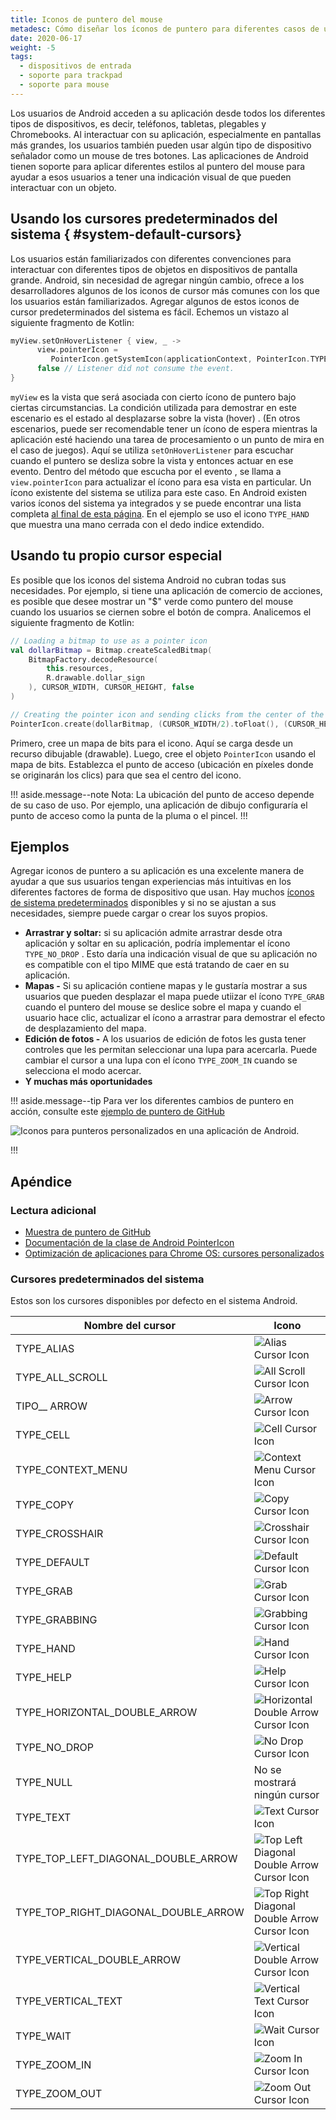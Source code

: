 ```yaml
---
title: Iconos de puntero del mouse
metadesc: Cómo diseñar los íconos de puntero para diferentes casos de uso.
date: 2020-06-17
weight: -5
tags:
  - dispositivos de entrada
  - soporte para trackpad
  - soporte para mouse
---
```


Los usuarios de Android acceden a su aplicación desde todos los diferentes tipos de dispositivos, es decir, teléfonos, tabletas, plegables y Chromebooks. Al interactuar con su aplicación, especialmente en pantallas más grandes, los usuarios también pueden usar algún tipo de dispositivo señalador como un mouse de tres botones. Las aplicaciones de Android tienen soporte para aplicar diferentes estilos al puntero del mouse para ayudar a esos usuarios a tener una indicación visual de que pueden interactuar con un objeto.

## Usando los cursores predeterminados del sistema { #system-default-cursors}

Los usuarios están familiarizados con diferentes convenciones para interactuar con diferentes tipos de objetos en dispositivos de pantalla grande. Android, sin necesidad de agregar ningún cambio, ofrece a los desarrolladores algunos de los iconos de cursor más comunes con los que los usuarios están familiarizados. Agregar algunos de estos iconos de cursor predeterminados del sistema es fácil. Echemos un vistazo al siguiente fragmento de Kotlin:

```kotlin {title="Kotlin" .code-figure}
myView.setOnHoverListener { view, _ ->
      view.pointerIcon =
         PointerIcon.getSystemIcon(applicationContext, PointerIcon.TYPE_HAND)
      false // Listener did not consume the event.
}
```

`myView` es la vista que será asociada con cierto ícono de puntero bajo ciertas circumstancias. La condición utilizada para demostrar en este escenario es el estado al desplazarse sobre la vista (hover) . (En otros escenarios, puede ser recomendable tener un ícono de espera mientras la aplicación esté haciendo una tarea de procesamiento o un punto de mira en el caso de juegos). Aquí se utiliza `setOnHoverListener` para escuchar cuando el puntero se desliza sobre la vista y entonces actuar en ese evento. Dentro del método que escucha por el evento , se llama a `view.pointerIcon` para actualizar el ícono para esa vista en particular. Un ícono existente del sistema se utiliza para este caso. En Android existen varios íconos del sistema ya integrados y se puede encontrar una lista completa [al final de esta página](/{{locale.code}}/android/pointer-styling#system-default-cursors). En el ejemplo se uso el icono `TYPE_HAND` que muestra una mano cerrada con el dedo indice extendido.

## Usando tu propio cursor especial

Es posible que los iconos del sistema Android no cubran todas sus necesidades. Por ejemplo, si tiene una aplicación de comercio de acciones, es posible que desee mostrar un "\$" verde como puntero del mouse cuando los usuarios se ciernen sobre el botón de compra. Analicemos el siguiente fragmento de Kotlin:

```kotlin {title="Kotlin" .code-figure}
// Loading a bitmap to use as a pointer icon
val dollarBitmap = Bitmap.createScaledBitmap(
    BitmapFactory.decodeResource(
        this.resources,
        R.drawable.dollar_sign
    ), CURSOR_WIDTH, CURSOR_HEIGHT, false
)

// Creating the pointer icon and sending clicks from the center of the mouse icon
PointerIcon.create(dollarBitmap, (CURSOR_WIDTH/2).toFloat(), (CURSOR_HEIGHT/2).toFloat())
```

Primero, cree un mapa de bits para el icono. Aquí se carga desde un recurso dibujable (drawable). Luego, cree el objeto `PointerIcon` usando el mapa de bits. Establezca el punto de acceso (ubicación en píxeles donde se originarán los clics) para que sea el centro del icono.

!!! aside.message--note
Nota: La ubicación del punto de acceso depende de su caso de uso. Por ejemplo, una aplicación de dibujo configuraría el punto de acceso como la punta de la pluma o el pincel.
!!!

## Ejemplos

Agregar iconos de puntero a su aplicación es una excelente manera de ayudar a que sus usuarios tengan experiencias más intuitivas en los diferentes factores de forma de dispositivo que usan. Hay muchos [íconos de sistema predeterminados](/{{locale.code}}/android/pointer-styling#system-default-cursors) disponibles y si no se ajustan a sus necesidades, siempre puede cargar o crear los suyos propios.

- **Arrastrar y soltar:** si su aplicación admite arrastrar desde otra aplicación y soltar en su aplicación, podría implementar el ícono `TYPE_NO_DROP` . Esto daría una indicación visual de que su aplicación no es compatible con el tipo MIME que está tratando de caer en su aplicación.
- **Mapas -** Si su aplicación contiene mapas y le gustaría mostrar a sus usuarios que pueden desplazar el mapa puede utiizar el ícono `TYPE_GRAB` cuando el puntero del mouse se deslice sobre el mapa y cuando el usuario hace clic, actualizar el ícono a arrastrar para demostrar el efecto de desplazamiento del mapa.
- **Edición de fotos -** A los usuarios de edición de fotos les gusta tener controles que les permitan seleccionar una lupa para acercarla. Puede cambiar el cursor a una lupa con el ícono `TYPE_ZOOM_IN` cuando se selecciona el modo acercar.
- **Y muchas más oportunidades**

!!! aside.message--tip
Para ver los diferentes cambios de puntero en acción, consulte este [ejemplo de puntero de GitHub](https://github.com/chromeos/pointer-icon-sample)

![Iconos para punteros personalizados en una aplicación de Android.](ix://android/pointer-styling/pointer-icon.gif)

!!!

## Apéndice

### Lectura adicional

- [Muestra de puntero de GitHub](https://github.com/chromeos/pointer-icon-sample)
- [Documentación de la clase de Android PointerIcon](https://developer.android.com/reference/android/view/PointerIcon?hl={{locale.code}})
- [Optimización de aplicaciones para Chrome OS: cursores personalizados](https://developer.android.com/topic/arc/optimizing?hl={{locale.code}}#custom-cursors)

### Cursores predeterminados del sistema

Estos son los cursores disponibles por defecto en el sistema Android.

| Nombre del cursor                    | Icono                                                                                                                                                |
| ------------------------------------ | ---------------------------------------------------------------------------------------------------------------------------------------------------- |
| TYPE_ALIAS                           | ![Alias Cursor Icon](ix://android/pointer-styling/Mouse-Pointer0.png 'Cursor de alias')                                                              |
| TYPE_ALL_SCROLL                      | ![All Scroll Cursor Icon](ix://android/pointer-styling/Mouse-Pointer1.png 'Todos los cursores de desplazamiento')                                    |
| TIPO\_\_ ARROW                       | ![Arrow Cursor Icon](ix://android/pointer-styling/Mouse-Pointer2.png 'Cursor de la flecha')                                                          |
| TYPE_CELL                            | ![Cell Cursor Icon](ix://android/pointer-styling/Mouse-Pointer3.png 'Cursor Celular')                                                                |
| TYPE_CONTEXT_MENU                    | ![Context Menu Cursor Icon](ix://android/pointer-styling/Mouse-Pointer4.png 'Cursor del menú contextual')                                            |
| TYPE_COPY                            | ![Copy Cursor Icon](ix://android/pointer-styling/Mouse-Pointer5.png 'Copiar cursor')                                                                 |
| TYPE_CROSSHAIR                       | ![Crosshair Cursor Icon](ix://android/pointer-styling/Mouse-Pointer6.png 'Cursor en forma de cruz')                                                  |
| TYPE_DEFAULT                         | ![Default Cursor Icon](ix://android/pointer-styling/Mouse-Pointer7.png 'Cursor predeterminado')                                                      |
| TYPE_GRAB                            | ![Grab Cursor Icon](ix://android/pointer-styling/Mouse-Pointer8.png 'Agarrar cursor')                                                                |
| TYPE_GRABBING                        | ![Grabbing Cursor Icon](ix://android/pointer-styling/Mouse-Pointer9.png 'Agarrando el cursor')                                                       |
| TYPE_HAND                            | ![Hand Cursor Icon](ix://android/pointer-styling/Mouse-Pointer10.png 'Cursor de mano')                                                               |
| TYPE_HELP                            | ![Help Cursor Icon](ix://android/pointer-styling/Mouse-Pointer11.png 'Cursor de ayuda')                                                              |
| TYPE_HORIZONTAL_DOUBLE_ARROW         | ![Horizontal Double Arrow Cursor Icon](ix://android/pointer-styling/Mouse-Pointer12.png 'Cursor de doble flecha horizontal')                         |
| TYPE_NO_DROP                         | ![No Drop Cursor Icon](ix://android/pointer-styling/Mouse-Pointer13.png 'Sin cursor de caída')                                                       |
| TYPE_NULL                            | No se mostrará ningún cursor                                                                                                                         |
| TYPE_TEXT                            | ![Text Cursor Icon](ix://android/pointer-styling/Mouse-Pointer14.png 'Cursor de texto')                                                              |
| TYPE_TOP_LEFT_DIAGONAL_DOUBLE_ARROW  | ![Top Left Diagonal Double Arrow Cursor Icon](ix://android/pointer-styling/Mouse-Pointer15.png 'Cursor de doble flecha diagonal superior izquierda') |
| TYPE_TOP_RIGHT_DIAGONAL_DOUBLE_ARROW | ![Top Right Diagonal Double Arrow Cursor Icon](ix://android/pointer-styling/Mouse-Pointer16.png 'Cursor de doble flecha diagonal superior derecha')  |
| TYPE_VERTICAL_DOUBLE_ARROW           | ![Vertical Double Arrow Cursor Icon](ix://android/pointer-styling/Mouse-Pointer17.png 'Cursor vertical de doble flecha')                             |
| TYPE_VERTICAL_TEXT                   | ![Vertical Text Cursor Icon](ix://android/pointer-styling/Mouse-Pointer18.png 'Cursor de texto vertical')                                            |
| TYPE_WAIT                            | ![Wait Cursor Icon](ix://android/pointer-styling/Mouse-Pointer19.gif 'Espera cursor')                                                                |
| TYPE_ZOOM_IN                         | ![Zoom In Cursor Icon](ix://android/pointer-styling/Mouse-Pointer20.png 'Acercar el cursor')                                                         |
| TYPE_ZOOM_OUT                        | ![Zoom Out Cursor Icon](ix://android/pointer-styling/Mouse-Pointer21.png 'Alejar el cursor')                                                         |
